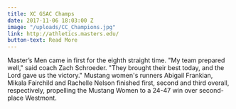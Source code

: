 ```yaml
---
title: XC GSAC Champs
date: 2017-11-06 18:03:00 Z
image: "/uploads/CC_Champions.jpg"
link: http://athletics.masters.edu/
button-text: Read More
---
```


Master’s Men came in first for the eighth straight time. "My team prepared well," said coach Zach Schroeder. "They brought their best today, and the Lord gave us the victory." Mustang women's runners Abigail Frankian, Mikala Fairchild and Rachelle Nelson finished first, second and third overall, respectively, propelling the Mustang Women to a 24-47 win over second-place Westmont.